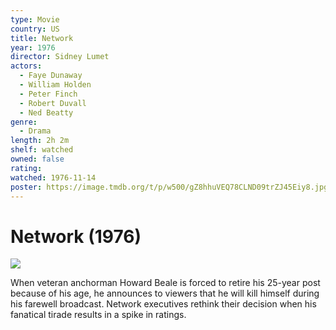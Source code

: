 ```yaml
---
type: Movie
country: US
title: Network
year: 1976
director: Sidney Lumet
actors:
  - Faye Dunaway
  - William Holden
  - Peter Finch
  - Robert Duvall
  - Ned Beatty
genre:
  - Drama
length: 2h 2m
shelf: watched
owned: false
rating:
watched: 1976-11-14
poster: https://image.tmdb.org/t/p/w500/gZ8hhuVEQ78CLND09trZJ45Eiy8.jpg
---
```


# Network (1976)

![](https://image.tmdb.org/t/p/w500/gZ8hhuVEQ78CLND09trZJ45Eiy8.jpg)

When veteran anchorman Howard Beale is forced to retire his 25-year post because of his age, he announces to viewers that he will kill himself during his farewell broadcast. Network executives rethink their decision when his fanatical tirade results in a spike in ratings.
